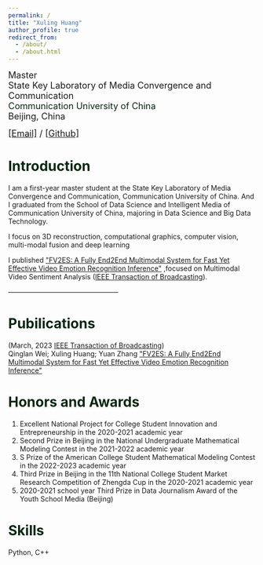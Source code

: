 ```yaml
---
permalink: /
title: "Xuling Huang"
author_profile: true
redirect_from: 
  - /about/
  - /about.html
---
```


<font size=4>Master  
State Key Laboratory of Media Convergence and Communication  
<font color=#092912>Communication University of China</font>  
Beijing, China  

[[Email]](huangxl@mails.cuc.edu.cn) / [[Github]](https://github.com/xuling00)
</font>


<font color=#092912>Introduction</font>
======

I am a first-year master student at the State Key Laboratory of Media Convergence and Communication, Communication University of China. And I graduated from the School of Data Science and Intelligent Media of Communication University of China, majoring in Data Science and Big Data Technology.  

I focus on 3D reconstruction, computational graphics, computer vision, multi-modal fusion and deep learning

I published ["FV2ES: A Fully End2End Multimodal System for Fast Yet Effective Video Emotion Recognition Inference"](https://ieeexplore.ieee.org/document/9944173) ,focused on Multimodal Video Sentiment Analysis ([IEEE Transaction of Broadcasting](https://bts.ieee.org/publications/ieee-transactions-on-broadcasting.html)).




————————————————


<font color=#092912>Pubilications</font>
======

(March, 2023 [IEEE Transaction of Broadcasting](https://bts.ieee.org/publications/ieee-transactions-on-broadcasting.html))  
Qinglan Wei; Xuling Huang; Yuan Zhang ["FV2ES: A Fully End2End Multimodal System for Fast Yet Effective Video Emotion Recognition Inference"](https://ieeexplore.ieee.org/document/9944173)


<font color=#092912>Honors and Awards</font>
======
1. Excellent National Project for College Student Innovation and Entrepreneurship in the 2020-2021 academic year
2. Second Prize in Beijing in the National Undergraduate Mathematical Modeling Contest in the 2021-2022 academic year
3. S Prize of the American College Student Mathematical Modeling Contest in the 2022-2023 academic year
4. Third Prize in Beijing in the 11th National College Student Market Research Competition of Zhengda Cup in the 2020-2021 academic year
5. 2020-2021 school year Third Prize in Data Journalism Award of the Youth School Media (Beijing)


<font color=#092912>Skills</font>
======
Python, C++